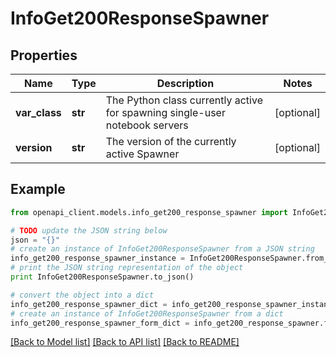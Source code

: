# InfoGet200ResponseSpawner


## Properties

Name | Type | Description | Notes
------------ | ------------- | ------------- | -------------
**var_class** | **str** | The Python class currently active for spawning single-user notebook servers | [optional] 
**version** | **str** | The version of the currently active Spawner | [optional] 

## Example

```python
from openapi_client.models.info_get200_response_spawner import InfoGet200ResponseSpawner

# TODO update the JSON string below
json = "{}"
# create an instance of InfoGet200ResponseSpawner from a JSON string
info_get200_response_spawner_instance = InfoGet200ResponseSpawner.from_json(json)
# print the JSON string representation of the object
print InfoGet200ResponseSpawner.to_json()

# convert the object into a dict
info_get200_response_spawner_dict = info_get200_response_spawner_instance.to_dict()
# create an instance of InfoGet200ResponseSpawner from a dict
info_get200_response_spawner_form_dict = info_get200_response_spawner.from_dict(info_get200_response_spawner_dict)
```
[[Back to Model list]](../README.md#documentation-for-models) [[Back to API list]](../README.md#documentation-for-api-endpoints) [[Back to README]](../README.md)


